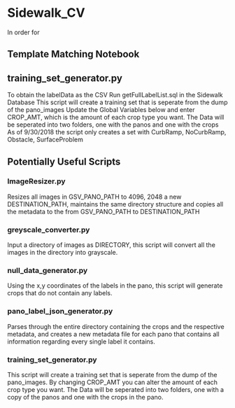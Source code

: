 # Sidewalk_CV
In order for

## Template Matching Notebook

## training_set_generator.py

To obtain the labelData as the CSV
Run getFullLabelList.sql in the Sidewalk Database
This script will create a training set that is seperate from the dump of the pano_images
Update the Global Variables below and enter CROP_AMT, which is the amount of each crop type
you want.
The Data will be seperated into two folders, one with the panos and one with the crops
As of 9/30/2018 the script only creates a set with CurbRamp, NoCurbRamp, Obstacle, SurfaceProblem

## Potentially Useful Scripts

### ImageResizer.py
Resizes all images in GSV_PANO_PATH to 4096, 2048 a new DESTINATION_PATH, maintains the same directory structure and copies all the metadata to the from GSV_PANO_PATH to DESTINATION_PATH

### greyscale_converter.py
Input a directory of images as DIRECTORY, this script will convert all the images in the directory into grayscale.

### null_data_generator.py
Using the x,y coordinates of the labels in the pano, this script will generate crops that do not contain any labels. 

### pano_label_json_generator.py
Parses through the entire directory containing the crops and the respective metadata, and creates a new metadata file for each pano that contains all information regarding every single label it contains.

### training_set_generator.py
This script will create a training set that is seperate from the dump of the pano_images. By changing CROP_AMT you can alter the amount of each crop type you want. The Data will be seperated into two folders, one with a copy of the panos and one with the crops in the pano.
